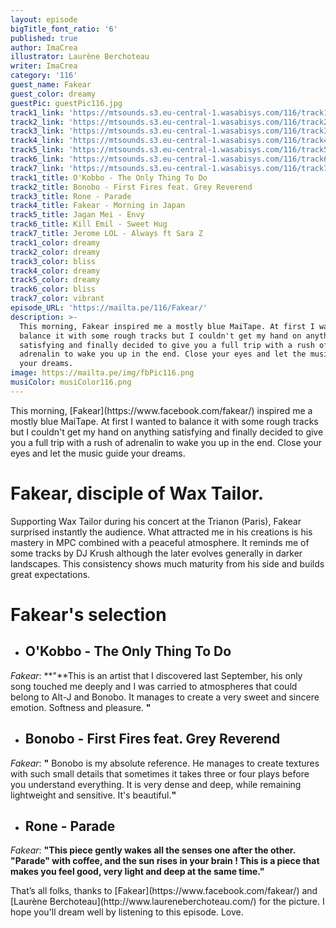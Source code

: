 ```yaml
---
layout: episode
bigTitle_font_ratio: '6'
published: true
author: ImaCrea
illustrator: Laurène Berchoteau
writer: ImaCrea
category: '116'
guest_name: Fakear
guest_color: dreamy
guestPic: guestPic116.jpg
track1_link: 'https://mtsounds.s3.eu-central-1.wasabisys.com/116/track1.mp3'
track2_link: 'https://mtsounds.s3.eu-central-1.wasabisys.com/116/track2.mp3'
track3_link: 'https://mtsounds.s3.eu-central-1.wasabisys.com/116/track3.mp3'
track4_link: 'https://mtsounds.s3.eu-central-1.wasabisys.com/116/track4.mp3'
track5_link: 'https://mtsounds.s3.eu-central-1.wasabisys.com/116/track5.mp3'
track6_link: 'https://mtsounds.s3.eu-central-1.wasabisys.com/116/track6.mp3'
track7_link: 'https://mtsounds.s3.eu-central-1.wasabisys.com/116/track7.mp3'
track1_title: O'Kobbo - The Only Thing To Do
track2_title: Bonobo - First Fires feat. Grey Reverend
track3_title: Rone - Parade
track4_title: Fakear - Morning in Japan
track5_title: Jagan Mei - Envy
track6_title: Kill Emil - Sweet Hug
track7_title: Jerome LOL - Always ft Sara Z
track1_color: dreamy
track2_color: dreamy
track3_color: bliss
track4_color: dreamy
track5_color: dreamy
track6_color: bliss
track7_color: vibrant
episode_URL: 'https://mailta.pe/116/Fakear/'
description: >-
  This morning, Fakear inspired me a mostly blue MaiTape. At first I wanted to
  balance it with some rough tracks but I couldn't get my hand on anything
  satisfying and finally decided to give you a full trip with a rush of
  adrenalin to wake you up in the end. Close your eyes and let the music guide
  your dreams.
image: https://mailta.pe/img/fbPic116.png
musiColor: musiColor116.png
---
```

<p id="introduction">This morning, [Fakear](https://www.facebook.com/fakear/) inspired me a mostly blue MaiTape. At first I wanted to balance it with some rough tracks but I couldn't get my hand on anything satisfying and finally decided to give you a full trip with a rush of adrenalin to wake you up in the end. Close your eyes and let the music guide your dreams.</p>

# Fakear, disciple of Wax Tailor.

Supporting Wax Tailor during his concert at the Trianon (Paris), Fakear surprised instantly the audience. What attracted me in his creations is his mastery in MPC combined with a peaceful atmosphere. It reminds me of some tracks by DJ Krush although the later evolves generally in darker landscapes. This consistency shows much maturity from his side and builds great expectations.


# Fakear's selection

+ ## O'Kobbo - The Only Thing To Do
_Fakear_: **"**This is an artist that I discovered last September, his only song touched me deeply and I was carried to atmospheres that could belong to Alt-J and Bonobo. It manages to create a very sweet and sincere emotion. Softness and pleasure. **"**

+ ## Bonobo - First Fires feat. Grey Reverend
_Fakear_: **"** Bonobo is my absolute reference. He manages to create textures with such small details that sometimes it takes three or four plays before you understand everything. It is very dense and deep, while remaining lightweight and sensitive. It's beautiful.**"**

+ ## Rone - Parade
_Fakear_: **"**This piece gently wakes all the senses one after the other. "Parade" with coffee, and the sun rises in your brain ! This is a piece that makes you feel good, very light and deep at the same time.**"**


<p id="outroduction">That’s all folks, thanks to [Fakear](https://www.facebook.com/fakear/) and [Laurène Berchoteau](http://www.laureneberchoteau.com/) for the picture. I hope you'll dream well by listening to this episode. Love.</p>
